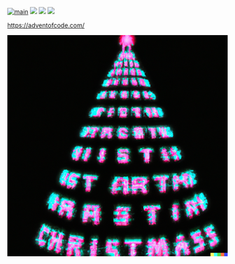 [![main](https://github.com/Markus-Ende/aoc/actions/workflows/main.yml/badge.svg)](https://github.com/Markus-Ende/aoc/actions/workflows/main.yml) ![](https://img.shields.io/badge/day%20📅-15-blue) ![](https://img.shields.io/badge/stars%20⭐-18-yellow) ![](https://img.shields.io/badge/days%20completed-9-red)

https://adventofcode.com/

![](./tree.png)
